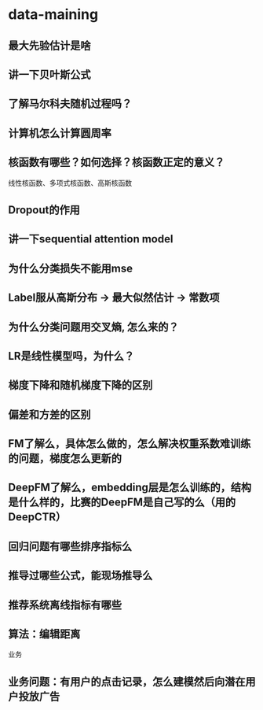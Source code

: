 # data-maining
## 最大先验估计是啥
## 讲一下贝叶斯公式
## 了解马尔科夫随机过程吗？
## 计算机怎么计算圆周率
## 核函数有哪些？如何选择？核函数正定的意义？
线性核函数、多项式核函数、高斯核函数
## Dropout的作用
## 讲一下sequential attention model
## 为什么分类损失不能用mse
## Label服从高斯分布 -> 最大似然估计 -> 常数项
## 为什么分类问题用交叉熵, 怎么来的？ 
## LR是线性模型吗，为什么？
## 梯度下降和随机梯度下降的区别
## 偏差和方差的区别


## FM了解么，具体怎么做的，怎么解决权重系数难训练的问题，梯度怎么更新的
## DeepFM了解么，embedding层是怎么训练的，结构是什么样的，比赛的DeepFM是自己写的么（用的DeepCTR）
## 回归问题有哪些排序指标么
## 推导过哪些公式，能现场推导么
## 推荐系统离线指标有哪些
## 算法：编辑距离

业务
## 业务问题：有用户的点击记录，怎么建模然后向潜在用户投放广告
